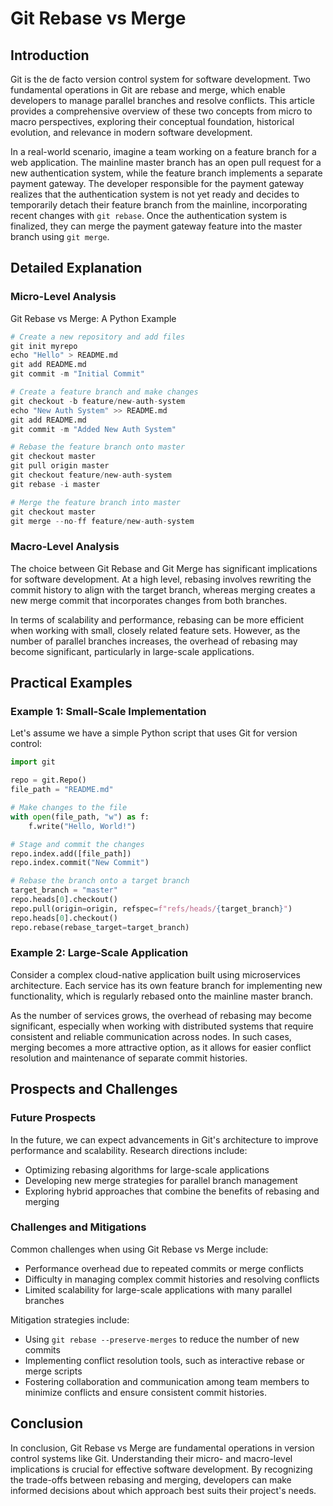 # Git Rebase vs Merge
## Introduction
Git is the de facto version control system for software development. Two fundamental operations in Git are rebase and merge, which enable developers to manage parallel branches and resolve conflicts. This article provides a comprehensive overview of these two concepts from micro to macro perspectives, exploring their conceptual foundation, historical evolution, and relevance in modern software development.

In a real-world scenario, imagine a team working on a feature branch for a web application. The mainline master branch has an open pull request for a new authentication system, while the feature branch implements a separate payment gateway. The developer responsible for the payment gateway realizes that the authentication system is not yet ready and decides to temporarily detach their feature branch from the mainline, incorporating recent changes with `git rebase`. Once the authentication system is finalized, they can merge the payment gateway feature into the master branch using `git merge`.

## Detailed Explanation
### Micro-Level Analysis

Git Rebase vs Merge: A Python Example
```python
# Create a new repository and add files
git init myrepo
echo "Hello" > README.md
git add README.md
git commit -m "Initial Commit"

# Create a feature branch and make changes
git checkout -b feature/new-auth-system
echo "New Auth System" >> README.md
git add README.md
git commit -m "Added New Auth System"

# Rebase the feature branch onto master
git checkout master
git pull origin master
git checkout feature/new-auth-system
git rebase -i master

# Merge the feature branch into master
git checkout master
git merge --no-ff feature/new-auth-system
```

### Macro-Level Analysis

The choice between Git Rebase and Git Merge has significant implications for software development. At a high level, rebasing involves rewriting the commit history to align with the target branch, whereas merging creates a new merge commit that incorporates changes from both branches.

In terms of scalability and performance, rebasing can be more efficient when working with small, closely related feature sets. However, as the number of parallel branches increases, the overhead of rebasing may become significant, particularly in large-scale applications.

## Practical Examples
### Example 1: Small-Scale Implementation

Let's assume we have a simple Python script that uses Git for version control:
```python
import git

repo = git.Repo()
file_path = "README.md"

# Make changes to the file
with open(file_path, "w") as f:
    f.write("Hello, World!")

# Stage and commit the changes
repo.index.add([file_path])
repo.index.commit("New Commit")

# Rebase the branch onto a target branch
target_branch = "master"
repo.heads[0].checkout()
repo.pull(origin=origin, refspec=f"refs/heads/{target_branch}")
repo.heads[0].checkout()
repo.rebase(rebase_target=target_branch)
```

### Example 2: Large-Scale Application

Consider a complex cloud-native application built using microservices architecture. Each service has its own feature branch for implementing new functionality, which is regularly rebased onto the mainline master branch.

As the number of services grows, the overhead of rebasing may become significant, especially when working with distributed systems that require consistent and reliable communication across nodes. In such cases, merging becomes a more attractive option, as it allows for easier conflict resolution and maintenance of separate commit histories.

## Prospects and Challenges
### Future Prospects

In the future, we can expect advancements in Git's architecture to improve performance and scalability. Research directions include:

* Optimizing rebasing algorithms for large-scale applications
* Developing new merge strategies for parallel branch management
* Exploring hybrid approaches that combine the benefits of rebasing and merging

### Challenges and Mitigations

Common challenges when using Git Rebase vs Merge include:

* Performance overhead due to repeated commits or merge conflicts
* Difficulty in managing complex commit histories and resolving conflicts
* Limited scalability for large-scale applications with many parallel branches

Mitigation strategies include:

* Using `git rebase --preserve-merges` to reduce the number of new commits
* Implementing conflict resolution tools, such as interactive rebase or merge scripts
* Fostering collaboration and communication among team members to minimize conflicts and ensure consistent commit histories.

## Conclusion

In conclusion, Git Rebase vs Merge are fundamental operations in version control systems like Git. Understanding their micro- and macro-level implications is crucial for effective software development. By recognizing the trade-offs between rebasing and merging, developers can make informed decisions about which approach best suits their project's needs.